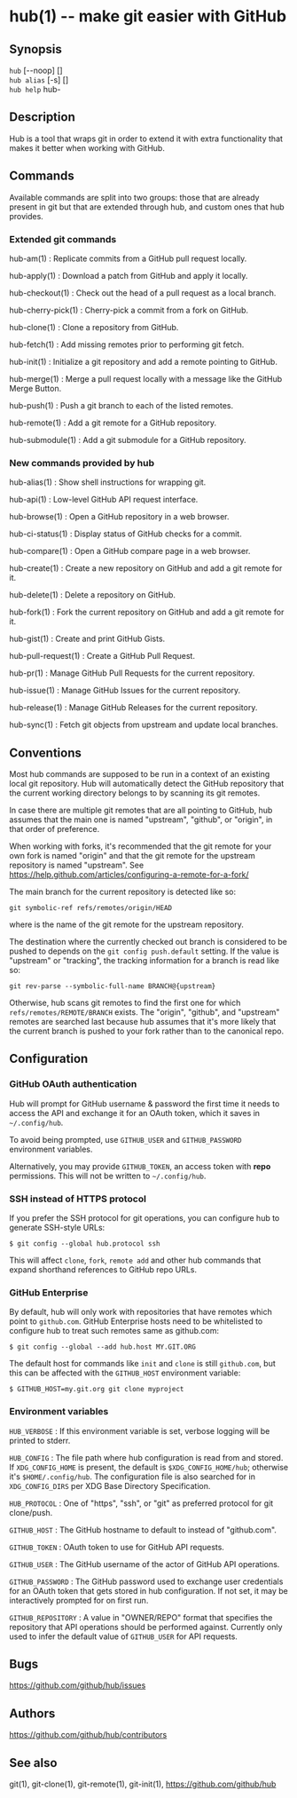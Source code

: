 hub(1) -- make git easier with GitHub
=====================================

## Synopsis

`hub` [--noop] <COMMAND> [<OPTIONS>]  
`hub alias` [-s] [<SHELL>]  
`hub help` hub-<COMMAND>

## Description

Hub is a tool that wraps git in order to extend it with extra functionality that
makes it better when working with GitHub.

## Commands

Available commands are split into two groups: those that are already present in
git but that are extended through hub, and custom ones that hub provides.

### Extended git commands

hub-am(1)
:   Replicate commits from a GitHub pull request locally.

hub-apply(1)
:   Download a patch from GitHub and apply it locally.

hub-checkout(1)
:   Check out the head of a pull request as a local branch.

hub-cherry-pick(1)
:   Cherry-pick a commit from a fork on GitHub.

hub-clone(1)
:   Clone a repository from GitHub.

hub-fetch(1)
:   Add missing remotes prior to performing git fetch.

hub-init(1)
:   Initialize a git repository and add a remote pointing to GitHub.

hub-merge(1)
:   Merge a pull request locally with a message like the GitHub Merge Button.

hub-push(1)
:   Push a git branch to each of the listed remotes.

hub-remote(1)
:   Add a git remote for a GitHub repository.

hub-submodule(1)
:   Add a git submodule for a GitHub repository.

### New commands provided by hub

hub-alias(1)
:   Show shell instructions for wrapping git.

hub-api(1)
:   Low-level GitHub API request interface.

hub-browse(1)
:   Open a GitHub repository in a web browser.

hub-ci-status(1)
:   Display status of GitHub checks for a commit.

hub-compare(1)
:   Open a GitHub compare page in a web browser.

hub-create(1)
:   Create a new repository on GitHub and add a git remote for it.

hub-delete(1)
:   Delete a repository on GitHub.

hub-fork(1)
:   Fork the current repository on GitHub and add a git remote for it.

hub-gist(1)
:   Create and print GitHub Gists.

hub-pull-request(1)
:   Create a GitHub Pull Request.

hub-pr(1)
:   Manage GitHub Pull Requests for the current repository.

hub-issue(1)
:   Manage GitHub Issues for the current repository.

hub-release(1)
:   Manage GitHub Releases for the current repository.

hub-sync(1)
:   Fetch git objects from upstream and update local branches.

## Conventions

Most hub commands are supposed to be run in a context of an existing local git
repository. Hub will automatically detect the GitHub repository that the current
working directory belongs to by scanning its git remotes.

In case there are multiple git remotes that are all pointing to GitHub, hub
assumes that the main one is named "upstream", "github", or "origin", in that
order of preference.

When working with forks, it's recommended that the git remote for your own fork
is named "origin" and that the git remote for the upstream repository is named
"upstream". See <https://help.github.com/articles/configuring-a-remote-for-a-fork/>

The main branch for the current repository is detected like so:

    git symbolic-ref refs/remotes/origin/HEAD

where <origin> is the name of the git remote for the upstream repository.

The destination where the currently checked out branch is considered to be
pushed to depends on the `git config push.default` setting. If the value is
"upstream" or "tracking", the tracking information for a branch is read like so:

    git rev-parse --symbolic-full-name BRANCH@{upstream}

Otherwise, hub scans git remotes to find the first one for which
`refs/remotes/REMOTE/BRANCH` exists. The "origin", "github", and "upstream"
remotes are searched last because hub assumes that it's more likely that the
current branch is pushed to your fork rather than to the canonical repo.

## Configuration

### GitHub OAuth authentication

Hub will prompt for GitHub username & password the first time it needs to access
the API and exchange it for an OAuth token, which it saves in `~/.config/hub`.

To avoid being prompted, use `GITHUB_USER` and `GITHUB_PASSWORD` environment
variables.

Alternatively, you may provide `GITHUB_TOKEN`, an access token with
**repo** permissions. This will not be written to `~/.config/hub`.

### SSH instead of HTTPS protocol

If you prefer the SSH protocol for git operations, you can configure hub to
generate SSH-style URLs:

    $ git config --global hub.protocol ssh

This will affect `clone`, `fork`, `remote add` and other hub commands that
expand shorthand references to GitHub repo URLs.

### GitHub Enterprise

By default, hub will only work with repositories that have remotes which
point to `github.com`. GitHub Enterprise hosts need to be whitelisted to
configure hub to treat such remotes same as github.com:

    $ git config --global --add hub.host MY.GIT.ORG

The default host for commands like `init` and `clone` is still `github.com`, but
this can be affected with the `GITHUB_HOST` environment variable:

    $ GITHUB_HOST=my.git.org git clone myproject

### Environment variables

`HUB_VERBOSE`
:   If this environment variable is set, verbose logging will be printed to
    stderr.

`HUB_CONFIG`
:   The file path where hub configuration is read from and stored. If
    `XDG_CONFIG_HOME` is present, the default is `$XDG_CONFIG_HOME/hub`;
    otherwise it's `$HOME/.config/hub`. The configuration file is also
    searched for in `XDG_CONFIG_DIRS` per XDG Base Directory Specification.

`HUB_PROTOCOL`
:   One of "https", "ssh", or "git" as preferred protocol for git clone/push.

`GITHUB_HOST`
:   The GitHub hostname to default to instead of "github.com".

`GITHUB_TOKEN`
:   OAuth token to use for GitHub API requests.

`GITHUB_USER`
:   The GitHub username of the actor of GitHub API operations.

`GITHUB_PASSWORD`
:   The GitHub password used to exchange user credentials for an OAuth token
    that gets stored in hub configuration. If not set, it may be interactively
    prompted for on first run.

`GITHUB_REPOSITORY`
:   A value in "OWNER/REPO" format that specifies the repository that API
    operations should be performed against. Currently only used to infer the
    default value of `GITHUB_USER` for API requests.

## Bugs

<https://github.com/github/hub/issues>

## Authors

<https://github.com/github/hub/contributors>

## See also

git(1), git-clone(1), git-remote(1), git-init(1),
<https://github.com/github/hub>
